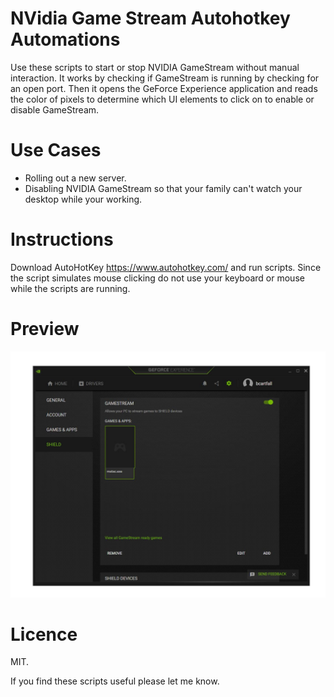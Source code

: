 # NVidia Game Stream Autohotkey Automations

Use these scripts to start or stop NVIDIA GameStream without manual interaction. It works by checking if GameStream is running by checking for an open port. Then it opens the GeForce Experience application and reads the color of pixels to determine which UI elements to click on to enable or disable GameStream.

# Use Cases

- Rolling out a new server.
- Disabling NVIDIA GameStream so that your family can't watch your desktop while your working.

# Instructions

Download AutoHotKey https://www.autohotkey.com/ and run scripts. Since the script simulates mouse clicking do not use your keyboard or mouse while the scripts are running.

# Preview

[![Demo Video](./assets/demo.jpg)](./assets/demo.mp4)

# Licence

MIT. 

If you find these scripts useful please let me know.